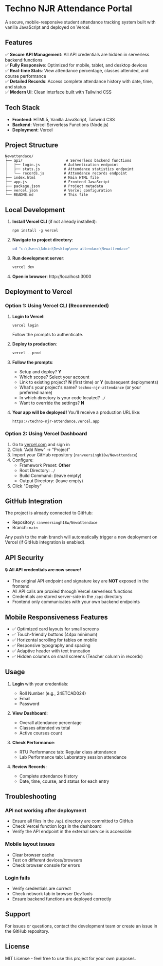 # Techno NJR Attendance Portal

A secure, mobile-responsive student attendance tracking system built with vanilla JavaScript and deployed on Vercel.

## Features

✅ **Secure API Management**: All API credentials are hidden in serverless backend functions  
✅ **Fully Responsive**: Optimized for mobile, tablet, and desktop devices  
✅ **Real-time Stats**: View attendance percentage, classes attended, and course performance  
✅ **Detailed Records**: Access complete attendance history with date, time, and status  
✅ **Modern UI**: Clean interface built with Tailwind CSS  

## Tech Stack

- **Frontend**: HTML5, Vanilla JavaScript, Tailwind CSS
- **Backend**: Vercel Serverless Functions (Node.js)
- **Deployment**: Vercel

## Project Structure

```
Newattendace/
├── api/                    # Serverless backend functions
│   ├── login.js           # Authentication endpoint
│   ├── stats.js           # Attendance statistics endpoint
│   └── records.js         # Attendance records endpoint
├── index.html             # Main HTML file
├── app.js                 # Frontend JavaScript
├── package.json           # Project metadata
├── vercel.json            # Vercel configuration
└── README.md              # This file
```

## Local Development

1. **Install Vercel CLI** (if not already installed):
   ```powershell
   npm install -g vercel
   ```

2. **Navigate to project directory**:
   ```powershell
   cd "c:\Users\Admin\Desktop\new attendace\Newattendace"
   ```

3. **Run development server**:
   ```powershell
   vercel dev
   ```

4. **Open in browser**: http://localhost:3000

## Deployment to Vercel

### Option 1: Using Vercel CLI (Recommended)

1. **Login to Vercel**:
   ```powershell
   vercel login
   ```
   Follow the prompts to authenticate.

2. **Deploy to production**:
   ```powershell
   vercel --prod
   ```

3. **Follow the prompts**:
   - Setup and deploy? **Y**
   - Which scope? Select your account
   - Link to existing project? **N** (first time) or **Y** (subsequent deployments)
   - What's your project's name? `techno-njr-attendance` (or your preferred name)
   - In which directory is your code located? `./`
   - Want to override the settings? **N**

4. **Your app will be deployed!** You'll receive a production URL like:
   ```
   https://techno-njr-attendance.vercel.app
   ```

### Option 2: Using Vercel Dashboard

1. Go to [vercel.com](https://vercel.com) and sign in
2. Click "Add New" → "Project"
3. Import your GitHub repository (`ranveersingh18w/Newattendace`)
4. Configure:
   - Framework Preset: **Other**
   - Root Directory: `./`
   - Build Command: (leave empty)
   - Output Directory: (leave empty)
5. Click "Deploy"

## GitHub Integration

The project is already connected to GitHub:
- Repository: `ranveersingh18w/Newattendace`
- Branch: `main`

Any push to the main branch will automatically trigger a new deployment on Vercel (if GitHub integration is enabled).

## API Security

🔒 **All API credentials are now secure!**

- The original API endpoint and signature key are **NOT** exposed in the frontend
- All API calls are proxied through Vercel serverless functions
- Credentials are stored server-side in the `/api` directory
- Frontend only communicates with your own backend endpoints

## Mobile Responsiveness Features

- ✅ Optimized card layouts for small screens
- ✅ Touch-friendly buttons (44px minimum)
- ✅ Horizontal scrolling for tables on mobile
- ✅ Responsive typography and spacing
- ✅ Adaptive header with text truncation
- ✅ Hidden columns on small screens (Teacher column in records)

## Usage

1. **Login** with your credentials:
   - Roll Number (e.g., 24ETCAD024)
   - Email
   - Password

2. **View Dashboard**:
   - Overall attendance percentage
   - Classes attended vs total
   - Active courses count

3. **Check Performance**:
   - RTU Performance tab: Regular class attendance
   - Lab Performance tab: Laboratory session attendance

4. **Review Records**:
   - Complete attendance history
   - Date, time, course, and status for each entry

## Troubleshooting

### API not working after deployment
- Ensure all files in the `/api` directory are committed to GitHub
- Check Vercel function logs in the dashboard
- Verify the API endpoint in the external service is accessible

### Mobile layout issues
- Clear browser cache
- Test on different devices/browsers
- Check browser console for errors

### Login fails
- Verify credentials are correct
- Check network tab in browser DevTools
- Ensure backend functions are deployed correctly

## Support

For issues or questions, contact the development team or create an issue in the GitHub repository.

## License

MIT License - feel free to use this project for your own purposes.
